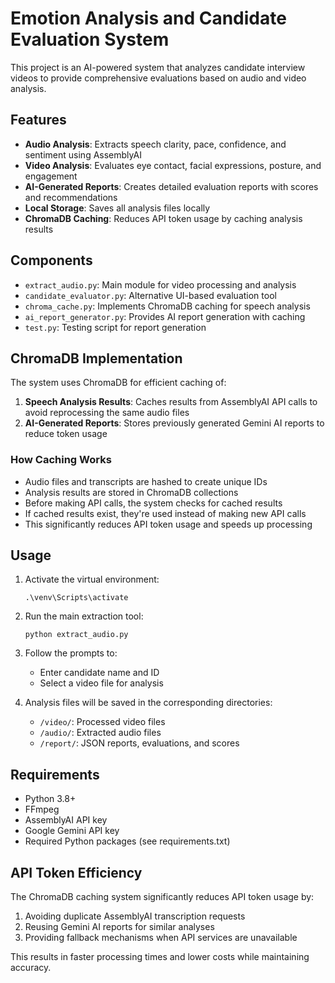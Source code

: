 # Emotion Analysis and Candidate Evaluation System

This project is an AI-powered system that analyzes candidate interview videos to provide comprehensive evaluations based on audio and video analysis.

## Features

- **Audio Analysis**: Extracts speech clarity, pace, confidence, and sentiment using AssemblyAI
- **Video Analysis**: Evaluates eye contact, facial expressions, posture, and engagement
- **AI-Generated Reports**: Creates detailed evaluation reports with scores and recommendations
- **Local Storage**: Saves all analysis files locally
- **ChromaDB Caching**: Reduces API token usage by caching analysis results

## Components

- `extract_audio.py`: Main module for video processing and analysis
- `candidate_evaluator.py`: Alternative UI-based evaluation tool
- `chroma_cache.py`: Implements ChromaDB caching for speech analysis
- `ai_report_generator.py`: Provides AI report generation with caching
- `test.py`: Testing script for report generation

## ChromaDB Implementation

The system uses ChromaDB for efficient caching of:

1. **Speech Analysis Results**: Caches results from AssemblyAI API calls to avoid reprocessing the same audio files
2. **AI-Generated Reports**: Stores previously generated Gemini AI reports to reduce token usage

### How Caching Works

- Audio files and transcripts are hashed to create unique IDs
- Analysis results are stored in ChromaDB collections
- Before making API calls, the system checks for cached results
- If cached results exist, they're used instead of making new API calls
- This significantly reduces API token usage and speeds up processing

## Usage

1. Activate the virtual environment:
   ```
   .\venv\Scripts\activate
   ```

2. Run the main extraction tool:
   ```
   python extract_audio.py
   ```

3. Follow the prompts to:
   - Enter candidate name and ID
   - Select a video file for analysis
   
4. Analysis files will be saved in the corresponding directories:
   - `/video/`: Processed video files
   - `/audio/`: Extracted audio files
   - `/report/`: JSON reports, evaluations, and scores

## Requirements

- Python 3.8+
- FFmpeg
- AssemblyAI API key
- Google Gemini API key
- Required Python packages (see requirements.txt)

## API Token Efficiency

The ChromaDB caching system significantly reduces API token usage by:

1. Avoiding duplicate AssemblyAI transcription requests
2. Reusing Gemini AI reports for similar analyses
3. Providing fallback mechanisms when API services are unavailable

This results in faster processing times and lower costs while maintaining accuracy. 